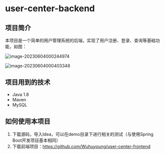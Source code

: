 # user-center-backend

## 项目简介

本项目是一个简单的用户管理系统的后端，实现了用户注册、登录、查询等基础功能，如图：

![image-20230604000244974](C:/Users/86183/AppData/Roaming/Typora/typora-user-images/image-20230604000244974.png)

![image-20230604000403348](C:/Users/86183/AppData/Roaming/Typora/typora-user-images/image-20230604000403348.png)



## 项目用到的技术

- Java 1.8
- Maven
- MySQL



## 如何使用本项目

1. 下载源码，导入Idea，可以在demo目录下进行相关的测试（与使用Spring Boot开发项目基本相同）
2. 下载前端项目：https://github.com/Wuhuyoung/user-center-frontend
